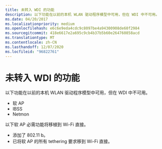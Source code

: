 ```yaml
---
title: 未转入 WDI 的功能
description: 以下功能在以前的本机 WLAN 驱动程序模型中可用，但在 WDI 中不可用。
ms.date: 04/20/2017
ms.localizationpriority: medium
ms.openlocfilehash: e6c6e9eda4cdc9c8097be4a94300908de60f2984
ms.sourcegitcommit: 418e6617e2a695c9cb4b37b5b60e264760858acd
ms.translationtype: MT
ms.contentlocale: zh-CN
ms.lasthandoff: 12/07/2020
ms.locfileid: "96822761"
---
```

# <a name="features-not-carried-over-in-wdi"></a>未转入 WDI 的功能


以下功能在以前的本机 WLAN 驱动程序模型中可用，但在 WDI 中不可用。

-   软 AP
-   IBSS
-   Netmon

以下软 AP 必需功能将移植到 Wi-Fi 直接。

-   添加了 802.11 b。
-   已将软 AP 的所有 tethering 要求移到 Wi-Fi 直接。

 

 





